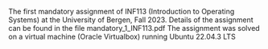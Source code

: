 The first mandatory assignment of INF113 (Introduction to Operating Systems) at the University of Bergen, Fall 2023.
Details of the assignment can be found in the file mandatory_1_INF113.pdf
The assignment was solved on a virtual machine (Oracle Virtualbox) running Ubuntu 22.04.3 LTS
